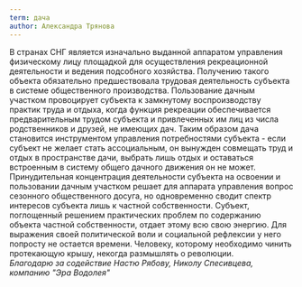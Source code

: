 ```yaml
---
term: дача
author: Александра Трянова
---
```

В странах СНГ является изначально выданной аппаратом управления физическому лицу площадкой для осуществления рекреационной деятельности и ведения подсобного хозяйства. Получению такого объекта обязательно предшествовала трудовая деятельность субъекта в системе общественного производства. Пользование дачным участком провоцирует субъекта к замкнутому воспроизводству практик труда и отдыха, когда функция рекреации обеспечивается предварительным трудом субъекта и привлеченных им лиц из числа родственников и друзей, не имеющих дач. Таким образом дача становится инструментом управления потребностями субъекта - если субъект не желает стать ассоциальным, он вынужден совмещать труд и отдых в пространстве дачи, выбрать лишь отдых и оставаться встроенным в систему общего дачного движения он не может. Принудительная концентрация деятельности субъекта на освоении и пользовании дачным участком решает для аппарата управления вопрос сезонного общественного досуга, но одновременно сводит спектр интересов субъекта лишь к частной собственности. Субъект, поглощенный решением практических проблем по содержанию объекта частной собственности, отдает этому всю свою энергию. Для выражения своей политической воли и социальной рефлексии у него попросту не остается времени. Человеку, которому необходимо чинить протекающую крышу, некогда размышлять о революции.   
_Благодарю за содействие Настю Рябову, Николу Спесивцева, компанию "Эра Водолея"_